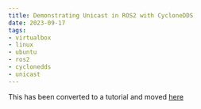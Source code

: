```yaml
---
title: Demonstrating Unicast in ROS2 with CycloneDDS
date: 2023-09-17
tags:
- virtualbox
- linux
- ubuntu
- ros2
- cyclonedds
- unicast
---
```


This has been converted to a tutorial and moved [here](/notebook/ros2/configuring-unicast-dds-with-cyclone/)